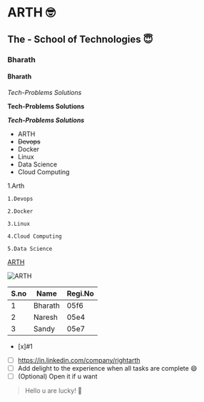 # ARTH 🤓
## The - School of Technologies 😇
### Bharath
#### Bharath

*Tech-Problems Solutions*

**Tech-Problems Solutions**

***Tech-Problems Solutions***

* ARTH
* ~~Devops~~
 * Docker
 * Linux
 * Data Science
 * Cloud Computing

1.Arth

    1.Devops
    
    2.Docker
    
    3.Linux
    
    4.Cloud Computing
    
    5.Data Science
    
[ARTH](https://www.google.com/search?channel=fs&client=ubuntu&q=sgoogle)

![ARTH](https://rightarth.com/images/arthcourses2023.png)

S.no|Name|Regi.No
-----|----|------
1|Bharath|05f6
2|Naresh|05e4
3|Sandy|05e7

- [x]#1 
- [ ] https://in.linkedin.com/company/rightarth
- [ ] Add delight to the experience when all tasks are complete 😄
- [ ] \(Optional) Open it if u want
> Hello u are lucky! 🙂

